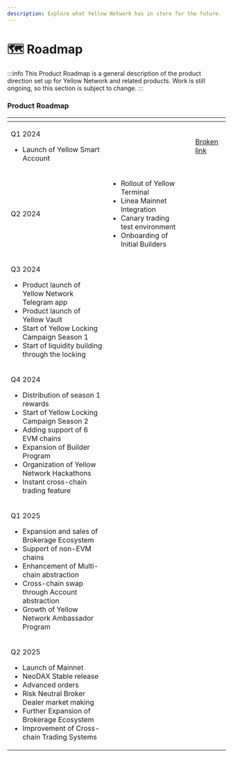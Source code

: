 ```yaml
---
description: Explore what Yellow Network has in store for the future.
---
```


# 🗺️ Roadmap

:::info
This Product Roadmap is a general description of the product direction set up for Yellow Network and related products. Work is still ongoing, so this section is subject to change.
:::

### Product Roadmap

<table data-view="cards"><thead><tr><th></th><th></th><th></th><th data-hidden data-card-cover data-type="files"></th></tr></thead><tbody><tr><td><p></p><p>Q1 2024</p><ul><li>Launch of Yellow Smart Account</li></ul></td><td></td><td></td><td><a href="#">Broken link</a></td></tr><tr><td>Q2 2024</td><td><ul><li>Rollout of Yellow Terminal</li><li>Linea Mainnet Integration</li><li>Canary trading test environment</li><li>Onboarding of Initial Builders</li></ul></td><td></td><td></td></tr><tr><td><p>Q3 2024</p><ul><li>Product launch of Yellow Network Telegram app</li><li>Product launch of Yellow Vault</li><li>Start of Yellow Locking Campaign Season 1</li><li>Start of liquidity building through the locking</li></ul></td><td></td><td></td><td></td></tr><tr><td><p>Q4 2024</p><ul><li>Distribution of season 1 rewards</li><li>Start of Yellow Locking Campaign Season 2</li><li>Adding support of 6 EVM chains</li><li>Expansion of Builder Program</li><li>Organization of Yellow Network Hackathons</li><li>Instant cross-chain trading feature</li></ul></td><td></td><td></td><td></td></tr><tr><td><p>Q1 2025</p><ul><li>Expansion and sales of Brokerage Ecosystem</li><li>Support of non-EVM chains</li><li>Enhancement of Multi-chain abstraction</li><li>Cross-chain swap through Account abstraction</li><li>Growth of Yellow Network Ambassador Program</li></ul></td><td></td><td></td><td></td></tr><tr><td><p>Q2 2025</p><ul><li>Launch of Mainnet</li><li>NeoDAX Stable release</li><li>Advanced orders</li><li>Risk Neutral Broker Dealer market making</li><li>Further Expansion of Brokerage Ecosystem</li><li>Improvement of Cross-chain Trading Systems</li></ul></td><td></td><td></td><td></td></tr></tbody></table>

